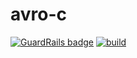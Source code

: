 # avro-c

[![GuardRails badge](https://api.guardrails.io/v2/badges/sangshuduo/avro-c.svg?token=cd10015d41dc47b92a9176f17fa71533e42d61992d522b1df19319785debc7ce&provider=github)](https://dashboard.guardrails.io/gh/sangshuduo/79732)
[![build](https://github.com/sangshuduo/avro-c/actions/workflows/build.yml/badge.svg?branch=develop)](https://github.com/sangshuduo/avro-c/actions/workflows/build.yml)
